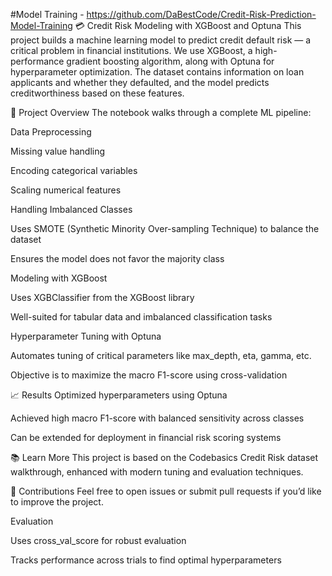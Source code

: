 #Model Training - https://github.com/DaBestCode/Credit-Risk-Prediction-Model-Training
💳 Credit Risk Modeling with XGBoost and Optuna
This project builds a machine learning model to predict credit default risk — a critical problem in financial institutions. We use XGBoost, a high-performance gradient boosting algorithm, along with Optuna for hyperparameter optimization. The dataset contains information on loan applicants and whether they defaulted, and the model predicts creditworthiness based on these features.

📌 Project Overview
The notebook walks through a complete ML pipeline:

Data Preprocessing

Missing value handling

Encoding categorical variables

Scaling numerical features

Handling Imbalanced Classes

Uses SMOTE (Synthetic Minority Over-sampling Technique) to balance the dataset

Ensures the model does not favor the majority class

Modeling with XGBoost

Uses XGBClassifier from the XGBoost library

Well-suited for tabular data and imbalanced classification tasks

Hyperparameter Tuning with Optuna

Automates tuning of critical parameters like max_depth, eta, gamma, etc.

Objective is to maximize the macro F1-score using cross-validation

📈 Results
Optimized hyperparameters using Optuna

Achieved high macro F1-score with balanced sensitivity across classes

Can be extended for deployment in financial risk scoring systems

📚 Learn More
This project is based on the Codebasics Credit Risk dataset walkthrough, enhanced with modern tuning and evaluation techniques.

🤝 Contributions
Feel free to open issues or submit pull requests if you’d like to improve the project.



Evaluation

Uses cross_val_score for robust evaluation

Tracks performance across trials to find optimal hyperparameters
